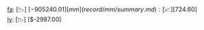 [fa](record/fa/summary.md): [📉] [$-905240.01]  
[mm](record/mm/summary.md): [📈] [$724.60]  
[ly](record/ly/summary.md): [📉] [$-2987.00]  

